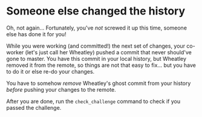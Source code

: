# Someone else changed the history

Oh, not again...
Fortunately, you've *not* screwed it up this time, someone else has done it for you!

While you were working (and committed!) the next set of changes, your co-worker 
(let's just call her Wheatley) pushed a commit that never should've gone to master.
You have this commit in your local history, but Wheatley removed it from the
remote, so things are not that easy to fix... but you have to do it or else
re-do your changes.

You have to somehow _remove_ Wheatley's ghost commit from your history _before_
pushing your changes to the remote.

After you are done, run the `check_challenge` command to check if you passed the challenge.

